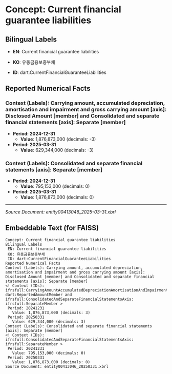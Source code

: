 # Concept: Current financial guarantee liabilities

## Bilingual Labels
- **EN**: Current financial guarantee liabilities
- **KO**: 유동금융보증부채

- **ID**: dart:CurrentFinancialGuaranteeLiabilities

## Reported Numerical Facts

### **Context (Labels): Carrying amount, accumulated depreciation, amortisation and impairment and gross carrying amount [axis]: Disclosed Amount [member] and Consolidated and separate financial statements [axis]: Separate [member]**
<!-- Context (IDs): ifrs-full:CarryingAmountAccumulatedDepreciationAmortisationAndImpairmentAndGrossCarryingAmountAxis: dart:ReportedAmountMember and ifrs-full:ConsolidatedAndSeparateFinancialStatementsAxis: ifrs-full:SeparateMember -->
- **Period: 2024-12-31**
  - **Value**: 1,876,873,000 (decimals: -3)
- **Period: 2025-03-31**
  - **Value**: 629,344,000 (decimals: -3)

### **Context (Labels): Consolidated and separate financial statements [axis]: Separate [member]**
<!-- Context (IDs): ifrs-full:ConsolidatedAndSeparateFinancialStatementsAxis: ifrs-full:SeparateMember -->
- **Period: 2024-12-31**
  - **Value**: 795,153,000 (decimals: 0)
- **Period: 2025-03-31**
  - **Value**: 1,876,873,000 (decimals: 0)

---
*Source Document: entity00413046_2025-03-31.xbrl*
## Embeddable Text (for FAISS)
```text
Concept: Current financial guarantee liabilities
Bilingual Labels
 EN: Current financial guarantee liabilities
 KO: 유동금융보증부채
 ID: dart:CurrentFinancialGuaranteeLiabilities
Reported Numerical Facts
Context (Labels): Carrying amount, accumulated depreciation, amortisation and impairment and gross carrying amount [axis]: Disclosed Amount [member] and Consolidated and separate financial statements [axis]: Separate [member]
<! Context (IDs): ifrsfull:CarryingAmountAccumulatedDepreciationAmortisationAndImpairmentAndGrossCarryingAmountAxis: dart:ReportedAmountMember and ifrsfull:ConsolidatedAndSeparateFinancialStatementsAxis: ifrsfull:SeparateMember >
 Period: 20241231
   Value: 1,876,873,000 (decimals: 3)
 Period: 20250331
   Value: 629,344,000 (decimals: 3)
Context (Labels): Consolidated and separate financial statements [axis]: Separate [member]
<! Context (IDs): ifrsfull:ConsolidatedAndSeparateFinancialStatementsAxis: ifrsfull:SeparateMember >
 Period: 20241231
   Value: 795,153,000 (decimals: 0)
 Period: 20250331
   Value: 1,876,873,000 (decimals: 0)
Source Document: entity00413046_20250331.xbrl
```